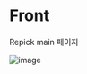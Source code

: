 # Front

Repick main 페이지

![image](https://github.com/user-attachments/assets/f2ab13ec-f86c-441e-90f8-1177f0617dd8)
